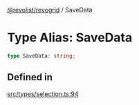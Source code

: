 [@revolist/revogrid](README.md) / SaveData

# Type Alias: SaveData

```ts
type SaveData: string;
```

## Defined in

[src/types/selection.ts:94](https://github.com/revolist/revogrid/blob/babcd934a05d11632dc60c6964673e41a780bbb7/src/types/selection.ts#L94)
